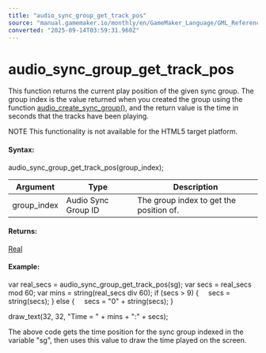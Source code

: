 ```yaml
---
title: "audio_sync_group_get_track_pos"
source: "manual.gamemaker.io/monthly/en/GameMaker_Language/GML_Reference/Asset_Management/Audio/Audio_Synchronisation/audio_sync_group_get_track_pos.htm"
converted: "2025-09-14T03:59:31.960Z"
---
```


# audio\_sync\_group\_get\_track\_pos

This function returns the current play position of the given sync group. The group index is the value returned when you created the group using the function [audio\_create\_sync\_group()](audio_create_sync_group.md), and the return value is the time in seconds that the tracks have been playing.

NOTE This functionality is not available for the HTML5 target platform.

#### Syntax:

audio\_sync\_group\_get\_track\_pos(group\_index);

| Argument | Type | Description |
| --- | --- | --- |
| group_index | Audio Sync Group ID | The group index to get the position of. |

#### Returns:

[Real](../../../../GML_Overview/Data_Types.md)

#### Example:

var real\_secs = audio\_sync\_group\_get\_track\_pos(sg);
var secs = real\_secs mod 60;
var mins = string(real\_secs div 60);
if (secs > 9)
{
    secs = string(secs);
}
else
{
    secs = "0" + string(secs);
}

draw\_text(32, 32, "Time = " + mins + ":" + secs);

The above code gets the time position for the sync group indexed in the variable "sg", then uses this value to draw the time played on the screen.